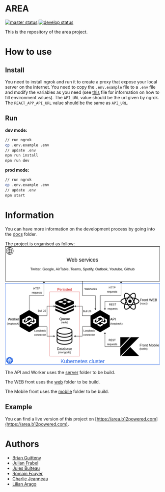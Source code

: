 # AREA
[![master status](http://git.b12powered.com/Eldriann/area/badges/master/pipeline.svg)](http://git.b12powered.com/Eldriann/area/commits/master)
[![develop status](http://git.b12powered.com/Eldriann/area/badges/develop/pipeline.svg)](http://git.b12powered.com/Eldriann/area/commits/develop)

This is the repository of the area project.

# How to use

## Install
You need to install ngrok and run it to create a proxy that expose your local server on the internet.
You need to copy the `.env.example` file to a `.env` file and modify the variables as you need
(see [this](./docs/server/initialize_env.md) file for information on how to fill environment values).
The `API_URL` value should be the url given by ngrok.
The `REACT_APP_API_URL` value should be the same as `API_URL`.

## Run

**dev mode:**

```bash
// run ngrok
cp .env.example .env
// update .env
npm run install
npm run dev
```

**prod mode:**

```bash
// run ngrok
cp .env.example .env
// update .env
npm start
```

# Information

You can have more information on the development process by going into the [docs](./docs) folder.

The project is organised as follow:
![Organisation](./docs/area_services_organisation.png)

The API and Worker uses the [server](./server) folder to be build.

The WEB front uses the [web](./web) folder to be build.

The Mobile front uses the [mobile](./mobile) folder to be build.

## Example

You can find a live version of this project on [https://area.b12powered.com](https://area.b12powered.com).

# Authors

* [Brian Guitteny](https://github.com/briangtn)
* [Julian Frabel](https://github.com/Eldriann)
* [Jules Bulteau](https://github.com/JBulteau)
* [Romain Fouyer](https://github.com/romanosaurus)
* [Charlie Jeanneau](https://github.com/JeSuisCharlie1)
* [Lilian Arago](https://github.com/NahisWayard)
